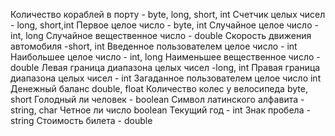 Количество кораблей в порту - byte, long, short, int
Счетчик целых чисел - long, short,int
Первое целое число - byte, int
Случайное целое число - int, long
Случайное вещественное число - double
Скорость движения автомобиля -short, int 
Введенное пользователем целое число - int
Наибольшее целое число - int, long
Наименьшее вещественное число - double
Левая граница диапазона целых чисел -long, int
Правая граница диапазона целых чисел - int
Загаданное пользователем целое число int
Денежный баланс double, float
Количество колес у велосипеда byte, short
Голодный ли человек - boolean
Символ латинского алфавита - string, char
Четное ли число boolean
Текущий год - int
Знак пробела - string
Стоимость билета - double
